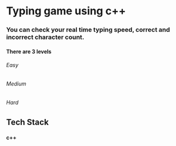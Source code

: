 # Typing game using c++ 

### You can check your real time typing speed, correct and incorrect character count.
#### There are 3 levels
 ###### Easy
 ###### Medium
 ###### Hard

## Tech Stack

#### c++
